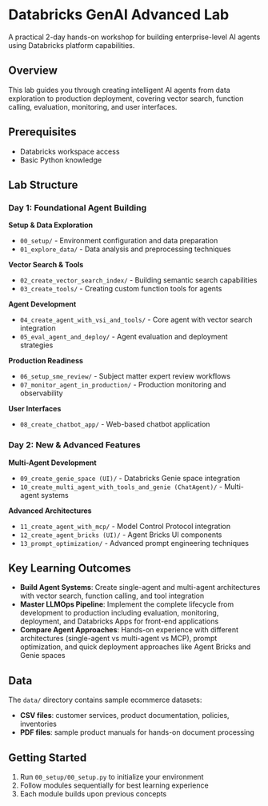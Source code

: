 # Databricks GenAI Advanced Lab

A practical 2-day hands-on workshop for building enterprise-level AI agents using Databricks platform capabilities.

## Overview

This lab guides you through creating intelligent AI agents from data exploration to production deployment, covering vector search, function calling, evaluation, monitoring, and user interfaces.

## Prerequisites

- Databricks workspace access
- Basic Python knowledge

## Lab Structure

### Day 1: Foundational Agent Building

**Setup & Data Exploration**
- `00_setup/` - Environment configuration and data preparation
- `01_explore_data/` - Data analysis and preprocessing techniques

**Vector Search & Tools**
- `02_create_vector_search_index/` - Building semantic search capabilities
- `03_create_tools/` - Creating custom function tools for agents

**Agent Development**
- `04_create_agent_with_vsi_and_tools/` - Core agent with vector search integration
- `05_eval_agent_and_deploy/` - Agent evaluation and deployment strategies

**Production Readiness**
- `06_setup_sme_review/` - Subject matter expert review workflows
- `07_monitor_agent_in_production/` - Production monitoring and observability

**User Interfaces**
- `08_create_chatbot_app/` - Web-based chatbot application

### Day 2: New & Advanced Features

**Multi-Agent Development**
- `09_create_genie_space (UI)/` - Databricks Genie space integration
- `10_create_multi_agent_with_tools_and_genie (ChatAgent)/` - Multi-agent systems

**Advanced Architectures**
- `11_create_agent_with_mcp/` - Model Control Protocol integration
- `12_create_agent_bricks (UI)/` - Agent Bricks UI components
- `13_prompt_optimization/` - Advanced prompt engineering techniques

## Key Learning Outcomes

- **Build Agent Systems**: Create single-agent and multi-agent architectures with vector search, function calling, and tool integration
- **Master LLMOps Pipeline**: Implement the complete lifecycle from development to production including evaluation, monitoring, deployment, and Databricks Apps for front-end applications  
- **Compare Agent Approaches**: Hands-on experience with different architectures (single-agent vs multi-agent vs MCP), prompt optimization, and quick deployment approaches like Agent Bricks and Genie spaces

## Data

The `data/` directory contains sample ecommerce datasets:
- **CSV files**: customer services, product documentation, policies, inventories
- **PDF files**: sample product manuals for hands-on document processing

## Getting Started

1. Run `00_setup/00_setup.py` to initialize your environment
2. Follow modules sequentially for best learning experience
3. Each module builds upon previous concepts


